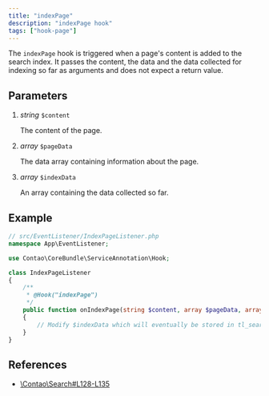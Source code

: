 ```yaml
---
title: "indexPage"
description: "indexPage hook"
tags: ["hook-page"]
---
```



The `indexPage` hook is triggered when a page's content is added to the search index.
It passes the content, the data and the data collected for indexing so far as arguments 
and does not expect a return value.


## Parameters

1. *string* `$content`

	The content of the page.

2. *array* `$pageData`

	The data array containing information about the page.

3. *array* `$indexData`

	An array containing the data collected so far.


## Example

```php
// src/EventListener/IndexPageListener.php
namespace App\EventListener;

use Contao\CoreBundle\ServiceAnnotation\Hook;

class IndexPageListener
{
    /**
     * @Hook("indexPage")
     */
    public function onIndexPage(string $content, array $pageData, array &$indexData): void
    {
        // Modify $indexData which will eventually be stored in tl_search
    }
}
```


## References

* [\Contao\Search#L128-L135](https://github.com/contao/contao/blob/4.7.6/core-bundle/src/Resources/contao/library/Contao/Search.php#L128-L135)
